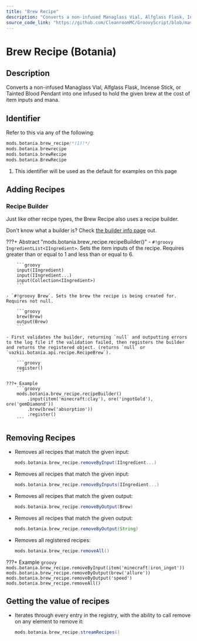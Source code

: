 ```yaml
---
title: "Brew Recipe"
description: "Converts a non-infused Managlass Vial, Alfglass Flask, Incense Stick, or Tainted Blood Pendant into one infused to hold the given brew at the cost of item inputs and mana."
source_code_link: "https://github.com/CleanroomMC/GroovyScript/blob/master/src/main/java/com/cleanroommc/groovyscript/compat/mods/botania/BrewRecipe.java"
---
```


# Brew Recipe (Botania)

## Description

Converts a non-infused Managlass Vial, Alfglass Flask, Incense Stick, or Tainted Blood Pendant into one infused to hold the given brew at the cost of item inputs and mana.

## Identifier

Refer to this via any of the following:

```groovy hl_lines="1"
mods.botania.brew_recipe/*(1)!*/
mods.botania.brewrecipe
mods.botania.brewRecipe
mods.botania.BrewRecipe
```

1. This identifier will be used as the default for examples on this page

## Adding Recipes

### Recipe Builder

Just like other recipe types, the Brew Recipe also uses a recipe builder.

Don't know what a builder is? Check [the builder info page](../../../groovy/builder.md) out.

???+ Abstract "mods.botania.brew_recipe.recipeBuilder()"
    - `#!groovy IngredientList<IIngredient>`. Sets the item inputs of the recipe. Requires greater than or equal to 1 and less than or equal to 6.

        ```groovy
        input(IIngredient)
        input(IIngredient...)
        input(Collection<IIngredient>)
        ```

    - `#!groovy Brew`. Sets the brew the recipe is being created for. Requires not null.

        ```groovy
        brew(Brew)
        output(Brew)
        ```

    - First validates the builder, returning `null` and outputting errors to the log file if the validation failed, then registers the builder and returns the registered object. (returns `null` or `vazkii.botania.api.recipe.RecipeBrew`).

        ```groovy
        register()
        ```

    ???+ Example
        ```groovy
        mods.botania.brew_recipe.recipeBuilder()
            .input(item('minecraft:clay'), ore('ingotGold'), ore('gemDiamond'))
            .brew(brew('absorption'))
            .register()
        ```



## Removing Recipes

- Removes all recipes that match the given input:

    ```groovy
    mods.botania.brew_recipe.removeByInput(IIngredient...)
    ```

- Removes all recipes that match the given input:

    ```groovy
    mods.botania.brew_recipe.removeByInputs(IIngredient...)
    ```

- Removes all recipes that match the given output:

    ```groovy
    mods.botania.brew_recipe.removeByOutput(Brew)
    ```

- Removes all recipes that match the given output:

    ```groovy
    mods.botania.brew_recipe.removeByOutput(String)
    ```

- Removes all registered recipes:

    ```groovy
    mods.botania.brew_recipe.removeAll()
    ```

???+ Example
    ```groovy
    mods.botania.brew_recipe.removeByInput(item('minecraft:iron_ingot'))
    mods.botania.brew_recipe.removeByOutput(brew('allure'))
    mods.botania.brew_recipe.removeByOutput('speed')
    mods.botania.brew_recipe.removeAll()
    ```

## Getting the value of recipes

- Iterates through every entry in the registry, with the ability to call remove on any element to remove it:

    ```groovy
    mods.botania.brew_recipe.streamRecipes()
    ```
